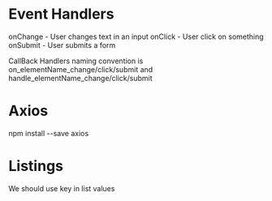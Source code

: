 # Event Handlers
onChange - User changes text in an input
onClick - User click on something
onSubmit - User submits a form 

CallBack Handlers naming convention is on_elementName_change/click/submit and handle_elementName_change/click/submit

# Axios
npm install --save axios 

# Listings
We should use key in list values